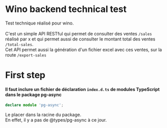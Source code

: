 # Wino backend technical test

Test technique réalisé pour wino. <br> <br>
C'est un simple API RESTful qui permet de consulter des ventes `/sales` réalisé par x et qui permet aussi de consulter le montant total des ventes `/total-sales`. <br>
Cet API permet aussi la génération d'un fichier excel avec ces ventes, sur la route `/export-sales`

# First step


#### Il faut inclure un fichier de déclaration `index.d.ts` de modules TypeScript dans le package pg-async

```typescript
declare module 'pg-async';
```
Le placer dans la racine du package.<br>
En effet, il y a pas de @types/pg-async à ce jour.
